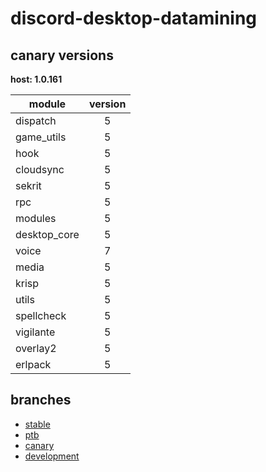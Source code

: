 # discord-desktop-datamining

## canary versions

**host: 1.0.161**

| module | version |
| ------ | :-----: |
| dispatch | 5 |
| game_utils | 5 |
| hook | 5 |
| cloudsync | 5 |
| sekrit | 5 |
| rpc | 5 |
| modules | 5 |
| desktop_core | 5 |
| voice | 7 |
| media | 5 |
| krisp | 5 |
| utils | 5 |
| spellcheck | 5 |
| vigilante | 5 |
| overlay2 | 5 |
| erlpack | 5 |

## branches

- [stable](https://github.com/OpenAsar/discord-desktop-datamining/tree/stable)
- [ptb](https://github.com/OpenAsar/discord-desktop-datamining/tree/ptb)
- [canary](https://github.com/OpenAsar/discord-desktop-datamining/tree/canary)
- [development](https://github.com/OpenAsar/discord-desktop-datamining/tree/development)
